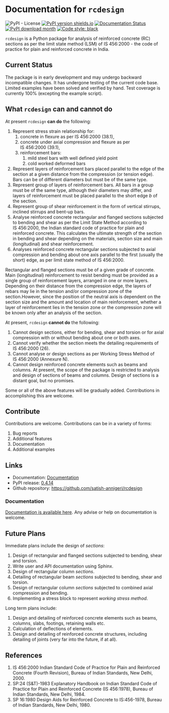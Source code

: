 # Documentation for `rcdesign`

<img alt="PyPI - License" src="https://img.shields.io/pypi/l/rcdesign"> [![PyPI version shields.io](https://img.shields.io/pypi/v/rcdesign.svg)](https://pypi.python.org/pypi/rcdesign/) [![Documentation Status](https://readthedocs.org/projects/rcdesign/badge/?version=latest)](http://rcdesign.readthedocs.io/?badge=latest) [![PyPI download month](https://img.shields.io/pypi/dm/rcdesign.svg)](https://pypi.python.org/pypi/rcdesign/) [![Code style: black](https://img.shields.io/badge/code%20style-black-000000.svg)](https://github.com/psf/black)

`rcdesign` is a Python package for analysis of reinforced concrete&nbsp;(RC) sections as per the limit state method&nbsp;(LSM) of IS&nbsp;456:2000 - the code of practice for plain and reinforced concrete in India.

## Current Status

The package is in early development and may undergo backward incompatible changes. It has undergone testing of the current code base. Limited examples have been solved and verified by hand. Test coverage is currently 100% (excepting the example script).

## What `rcdesign` can and cannot do

At present `rcdesign` **can do** the following:

1. Represent stress strain relationship for: 
    1. concrete in flexure as per IS&nbsp;456:2000&nbsp;(38.1),
    2. concrete under axial compression and flexure as per IS&nbsp;456:2000&nbsp;(39.1),
    2. reinforcement bars:
        1. mild steel bars with well defined yield point
        2. cold worked deformed bars
2. Represent layers of reinforcement bars placed parallel to the edge of the section at a given distance from the compression (or tension edge). Bars can be of different diameters but must be of the same type.
3. Represent group of layers of reinforcement bars. All bars in a group must be of the same type, although their diameters may differ, and layers of reinforcement must be placed parallel to the short edge _b_ of the section.
4. Represent group of shear reinforcement in the form of vertical stirrups, inclined stirrups and bent-up bars.
5. Analyse reinforced concrete rectangular and flanged sections subjected to bending and shear as per the Limit State Method according to IS&nbsp;456:2000, the Indian standard code of practice for plain and reinforced concrete. This calculates the ultimate strength of the section in bending and shear depending on the materials, section size and main (longitudinal) and shear reinforcement.
6. Analyses reinforced concrete rectangular sections subjected to axial compression and bending about one axis parallel to the first (usually the short) edge, as per limit state method of IS&nbsp;456:2000.

Rectangular and flanged sections must be of a given grade of concrete. Main (longitudinal) reinforcement to resist bending must be provided as a single group of reinforcement layers, arranged in one or more layers. Depending on their distance from the compression edge, the layers of rebars may lie in the tension and/or compression zone of the section.However, since the position of the neutral axis is dependent on the section size and the amount and location of main reinforcement, whether a layer of reinforcement lies in the tension zone or the compression zone will be known only after an analysis of the section.

At present, `rcdesign` **cannot do** the following:

1. Cannot design sections, either for bending, shear and torsion or for axial compression with or without bending about one or both axes.
3. Cannot verify whether the section meets the detailing requirements of IS&nbsp;456:2000&nbsp;(26).
4. Cannot analyse or design sections as per Working Stress Method of IS&nbsp;456:2000&nbsp;(Annexure&nbsp;N).
5. Cannot design reinforced concrete elements such as beams and columns. At present, the scope of the package is restricted to analysis and design of sections of beams and columns. Design of sections is a distant goal, but no promises.

Some or all of the above features will be gradually added. Contributions in accomplishing this are welcome.

## Contribute
Contributions are welcome. Contributions can be in a variety of forms:

1. Bug reports
2. Additional features
3. Documentation
4. Additional examples

## Links
- Documentation: [Documentation](https://rcdesign.readthedocs.io/en/latest/)
- PyPI release: [0.4.14](https://pypi.org/project/rcdesign/)
- Github repository: https://github.com/satish-annigeri/rcdesign

### Documentation
[Documentation is available here](https://rcdesign.readthedocs.io/en/latest/). Any advise or help on documentation is welcome.

## Future Plans

Immediate plans include the design of *sections*:

1. Design of rectangular and flanged sections subjected to bending, shear and torsion.
2. Write user and API documentation using Sphinx.
3. Design of rectangular column *sections*.
4. Detailing of rectangular beam *sections* subjected to bending, shear and torsion.
5. Design of rectangular column *sections* subjected to combined axial compression and bending.
5. Implementing a stress block to represent *working stress method*.

Long term plans include:

1. Design and detailing of reinforced concrete elements such as beams, columns, slabs, footings, retaining walls etc.
2. Calculation of deflections of elements.
3. Design and detailing of reinforced concrete structures, including detailing of joints (very far into the future, if at all).

## References
1. IS 456:2000 Indian Standard Code of Practice for Plain and Reinforced Concrete (Fourth Revision), Bureau of Indian Standards, New Delhi, 2000.
2. SP:24 (S&T)-1983 Explanatory Handbook on Indian Standard Code of Practice for Plain and Reinforced Concrete (IS 456:1978), Bureau of Indian Standards, New Delhi, 1984.
3. SP 16:1980 Design Aids for Reinforced Concrete to IS:456-1978, Bureau of Indian Standards, New Delhi, 1980.